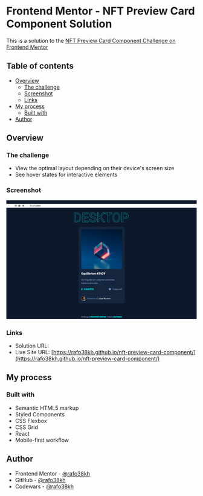 # Frontend Mentor - NFT Preview Card Component Solution

This is a solution to the [NFT Preview Card Component Challenge on Frontend Mentor](https://www.frontendmentor.io/challenges/nft-preview-card-component-SbdUL_w0U)

## Table of contents

- [Overview](#overview)
  - [The challenge](#the-challenge)
  - [Screenshot](#screenshot)
  - [Links](#links)
- [My process](#my-process)
  - [Built with](#built-with)
- [Author](#author)

## Overview

### The challenge

- View the optimal layout depending on their device's screen size
- See hover states for interactive elements

### Screenshot

![screenshot](./src/images/screenshot.png)

### Links

- Solution URL: []()
- Live Site URL: [https://rafo38kh.github.io/nft-preview-card-component/](https://rafo38kh.github.io/nft-preview-card-component/)

## My process

### Built with

- Semantic HTML5 markup
- Styled Components
- CSS Flexbox
- CSS Grid
- React
- Mobile-first workflow

## Author

- Frontend Mentor - [@rafo38kh](https://www.frontendmentor.io/profile/rafo38kh)
- GitHub - [@rafo38kh](https://github.com/rafo38kh)
- Codewars - [@rafo38kh](https://www.codewars.com/users/rafo38kh)
